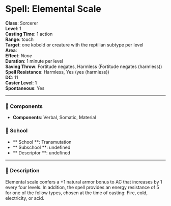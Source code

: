 
# Spell: Elemental Scale
**Class**: Sorcerer  
**Level**: 1  
**Casting Time**: 1 action  
**Range**: touch  
**Target**: one kobold or creature with the reptilian subtype per level  
**Area**:   
**Effect**: _None_  
**Duration**: 1 minute per level  
**Saving Throw**: Fortitude negates, Harmless (Fortitude negates (harmless))  
**Spell Resistance**: Harmless, Yes (yes (harmless))  
**DC**: 11  
**Caster Level**: 1  
**Spontaneous**: Yes

---

### 🔮 Components
- **Components**: Verbal, Somatic, Material

### 🏫 School
- ** School **: Transmutation
- ** Subschool **: undefined
- ** Descriptor **: undefined
---

### 📜 Description
Elemental scale confers a +1 natural armor bonus to AC that increases by 1 every four levels.  In addition, the spell provides an energy resistance of 5 for one of the follow types, chosen at the time of casting: Fire, cold, electricity, or acid.
